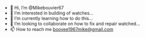 - 👋 Hi, I’m @Mikebouvier67
- 👀 I’m interested in building of watches...
- 🌱 I’m currently learning how to do this...
- 💞️ I’m looking to collaborate on how to fix and repair watched...
- 📫 How to reach me boovee1967mike@gmail.com 

<!---
Mikebouvier67/Mikebouvier67 is a ✨ special ✨ repository because its `README.md` (this file) appears on your GitHub profile.
You can click the Preview link to take a look at your changes.
--->
